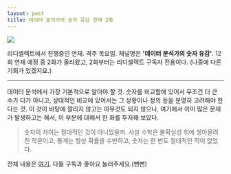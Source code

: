```yaml
---
layout: post
title: 데이터 분석가의 숫자 유감 연재 2화
---
```


![](https://pbs.twimg.com/card_img/1336840410115674112/vhmadniC?format=jpg&name=small)

리디셀렉트에서 진행중인 연재. 격주 목요일. 
채널명은 **'데이터 분석가의 숫자 유감'**. 12회 연재 예정 중 2화가 올라왔고, 2화부터는 리디셀렉트 구독자 전용이다. 
(나중에 다른 기회가 있겠지요.)

---
데이터 분석에서 가장 기본적으로 알아야 할 것. 숫자를 비교함에 있어서 무조건 더 큰 수가 다가 아니고, 상대적인 비교에 있어서는 그 상황이나 정의 등을 분명히 고려해야 한다는 것.
이 것이 바탕에 깔리지 않고는 아무것도 되지 않으나, 여기에서 이미 많은 문제가 발생하고는 해서, 이 부분에 대해서 한 화를 투자해 보았다. 

> 숫자의 차이는 절대적인 것이 아니었을까. 사실 수학은 불확실성 위에 쌓아올려진 학문이고, 통계는 항상 확률을 수반하고, 숫자는 한 번도 절대적인 적이 없었다. 

전체 내용은 [여기](https://select.ridibooks.com/article/@data/2). 
다들 구독과 좋아요 눌러주세요.(뻔뻔)
